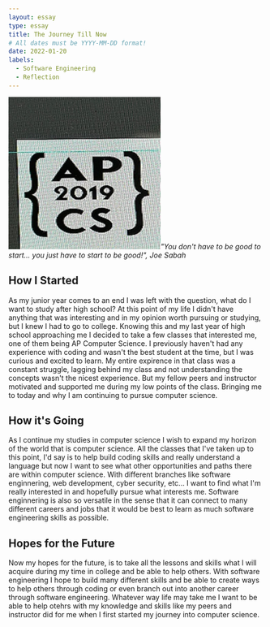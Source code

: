 ```yaml
---
layout: essay
type: essay
title: The Journey Till Now
# All dates must be YYYY-MM-DD format!
date: 2022-01-20
labels:
  - Software Engineering
  - Reflection
---
```


<img class="ui tiny right spaced image" src="../images/APCS.jpg">*"You don't have to be good to start... you just have to start to be good!", Joe Sabah*

## How I Started

As my junior year comes to an end I was left with the question, what do I want to study after high school? 
At this point of my life I didn't have anything that was interesting and in my opinion worth pursuing or studying, but I knew I had to go to college. 
Knowing this and my last year of high school approaching me I decided to take a few classes that interested me, one of them being AP Computer Science. 
I previously haven't had any experience with coding and wasn't the best student at the time, but I was curious and excited to learn. 
My entire expirence in that class was a constant struggle, lagging behind my class and not understanding the concepts wasn't the nicest experience. But my fellow peers and instructor motivated and supported me during my low points of the class. Bringing me to today and why I am continuing to pursue computer science.

## How it's Going

As I continue my studies in computer science I wish to expand my horizon of the world that is computer science. All the classes that I've taken up to this point, I'd say is to help build coding skills and really understand a language but now I want to see what other opportunities and paths there are within computer science.
With different branches like software enginnering, web development, cyber security, etc... I want to find what I'm really interested in and hopefully pursue what interests me.
Software enginnering is also so versatile in the sense that it can connect to many different careers and jobs that it would be best to learn as much software engineering skills as possible.

## Hopes for the Future

Now my hopes for the future, is to take all the lessons and skills what I will acquire during my time in college and be able to help others.
With software engineering I hope to build many different skills and be able to create ways to help others through coding or even branch out into another career through software engineering.
Whatever way life may take me I want to be able to help otehrs with my knowledge and skills like my peers and instructor did for me when I first started my journey into computer science.
